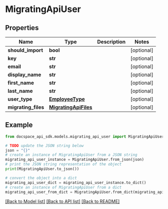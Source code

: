# MigratingApiUser

## Properties

Name | Type | Description | Notes
------------ | ------------- | ------------- | -------------
**should_import** | **bool** |  | [optional] 
**key** | **str** |  | [optional] 
**email** | **str** |  | [optional] 
**display_name** | **str** |  | [optional] 
**first_name** | **str** |  | [optional] 
**last_name** | **str** |  | [optional] 
**user_type** | [**EmployeeType**](EmployeeType.md) |  | [optional] 
**migrating_files** | [**MigratingApiFiles**](MigratingApiFiles.md) |  | [optional] 

## Example

```python
from docspace_api_sdk.models.migrating_api_user import MigratingApiUser

# TODO update the JSON string below
json = "{}"
# create an instance of MigratingApiUser from a JSON string
migrating_api_user_instance = MigratingApiUser.from_json(json)
# print the JSON string representation of the object
print(MigratingApiUser.to_json())

# convert the object into a dict
migrating_api_user_dict = migrating_api_user_instance.to_dict()
# create an instance of MigratingApiUser from a dict
migrating_api_user_from_dict = MigratingApiUser.from_dict(migrating_api_user_dict)
```
[[Back to Model list]](../README.md#documentation-for-models) [[Back to API list]](../README.md#documentation-for-api-endpoints) [[Back to README]](../README.md)


